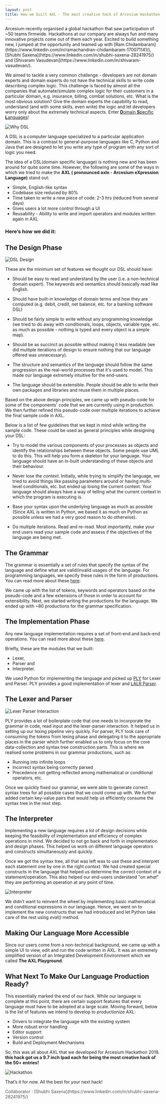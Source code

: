 ```yaml
---
layout: post
title: How we built AXL - The most creative hack of Arcesium Hackathon 2018
---
```


<link rel="stylesheet" type="text/css" href="{{ site.baseurl }}/post.css" />
Arcesium recently organised a global hackathon that saw participation of ~50 teams firmwide. Hackathons at our company are always fun and many innovative projects come out of them each year. Excited to build something new, I jumped at the opportunity and teamed up with [Ram Chidambaram](https://www.linkedin.com/in/ramachandran-chidambaram-170071141/), [Shubhi Saxena](https://www.linkedin.com/in/shubhi-saxena-28241975/) and [Shivaram Vasudevan](https://www.linkedin.com/in/shivaram-vasudevan/).

We aimed to tackle a very common challenge - developers are not domain experts and domain experts do not have the technical skills to write code describing complex logic. This challenge is faced by almost all the companies that automate/simulate complex logic for their customers in a particular domain, e.g. insurance, billing, combat solutions, etc. What is the most obvious solution? Give the domain experts the capability to read, understand (and with some skills, even write) the logic and let developers worry only about the extremely technical aspects. Enter [**D**omain **S**pecific **L**anguages](https://en.wikipedia.org/wiki/Domain-specific_language)! 

![Why DSL]({{site.baseurl}}/images/why-dsl.jpg "Why DSL")

A DSL is a computer language specialized to a particular application domain. This is a contrast to general-purpose languages like C, Python and Java that are designed to let you write any type of program with any sort of logic you need. 

The idea of a DSL(domain specific language) is nothing new and has been around for quite some time. However, the following are some of the ways in which we tried to make the **AXL ( pronounced axle - Arcesium eXpression Language)** stand out:

* Simple, English-like syntax
* Codebase size reduced by 80%
* Time taken to write a new piece of code: 2-3 hrs (reduced from several days)
* Gives users a lot more control through a UI
* Reusability - Ability to write and import operators and modules written again in AXL

### Here’s how we did it:

## The Design Phase

![DSL Design]({{site.baseurl}}/images/dsl-design.png "DSL Design")

These are the minimum set of features we thought our DSL should have:

* Should be easy to read and understand by the user (i.e. a non-technical domain expert). The keywords and semantics should basically read like English.

* Should have built-in knowledge of domain terms and how they are computed (e.g. debit, credit, net balance, etc. for a banking software DSL)

* Should be fairly simple to write without any programming knowledge (we tried to do away with conditionals, loops, objects, variable type, etc. as much as possible - nothing is typed and every object is a simple map).

* Should be as succinct as possible without making it less readable (we did multiple iterations of design to ensure nothing that our language offered was unnecessary).

* The structure and semantics of the language should follow the same progression as the real-world processes that it's used to model. This made our language extremely intuitive for the end-users.

* The language should be extensible. People should be able to write their own packages and libraries and reuse them in multiple places.

Based on the above design principles, we came up with pseudo-code for some of the components' code that we are currently using in production. We then further refined this pseudo-code over multiple iterations to achieve the final sample code in AXL.

Below is a list of few guidelines that we kept in mind while writing the sample code. These could be used as general principles while desigining your DSL:

* Try to model the various components of your processes as objects and identify the relationships between these objects. Some people use UML to do this. This will help you form a skeleton for your language. Your language should have an in-built understanding of these objects and their behaviour. 

* Never lose the *context*. Initially, while trying to simplify the language, we tried to avoid things like passing parameters around or having multi-level conditionals, etc. but ended up losing the current context. Your language should always have a way of telling what the current context in which the program is executing is.

* Base your syntax upon the underlying language as much as possible (Since AXL is written in Python, we based it as much on Python as possible unless we had a very good reason to do otherwise).

* Do multiple iterations. Read and re-read. Most importantly, make your end users read your sample code and assess if the objectives of the language are being met.

## The Grammar

The grammar is essentially a set of rules that specify the syntax of the language and define what are valid/invalid usages of the language. For programming languages, we specify these rules in the form of productions. You can read more about these [here](https://en.wikipedia.org/wiki/Formal_grammar): 

We came up with the list of tokens, keywords and operators based on the pseudo-code and a few extensions of those in order to account for extensibility. Next, we started writing the productions for the language. We ended up with ~80 productions for the grammar specification.

## The Implementation Phase
Any new language implementation requires a set of front-end and back-end operations. You can read more about these [here](https://en.wikipedia.org/wiki/Compiler).

Briefly, these are the modules that we built: 
* Lexer, 
* Parser and 
* Interpreter. 

We used Python for implementing the language and picked up [PLY](https://github.com/dabeaz/ply) for Lexer and Parser. PLY provides a good implementation of lexer and [LALR Parser](https://web.cs.dal.ca/~sjackson/lalr1.html).

## The Lexer and Parser

![Lexer Parser Interaction]({{site.baseurl}}/images/lexer-parser.jpg "Lexer Parser Interaction")

PLY provides a lot of boilerplate code that one needs to incorporate the grammar in code, read input and the lexer-parser interaction.
It helped us in setting up our lexing pipeline very quickly. For parser, PLY took care of consuming the tokens from lexing phase and delegating it to the appropriate places in the parser which further enabled us to only focus on the core data-collection and syntax tree construction parts.
This is where we realised some problems in our grammar productions, such as:
* Running into infinite loops
* Incorrect syntax being correctly parsed
* Precedence not getting reflected among mathematical or conditional operators, etc.
 
Once we quickly fixed our grammar, we were able to generate correct syntax trees for all possible cases that we could come up with. We further added certain key-value pairs that would help us efficiently consume the syntax tree in the next step.

## The Interpreter 
Implementing a new language requires a lot of design decisions while keeping the feasibility of implementation and efficiency of complex operations in mind.
We decided to not go back and forth in implementation and design phases. This helped us work on different language operators and constructs simultaneously and quickly.

Once we got the syntax tree, all that was left was to use these and interpret each statement one by one in the right *context*. We had created special constructs in the language that helped us determine the correct context of a statement/operation. This also helped our end-users understand "*on what*" they are performing an operation at any point of time.

![Interpreter]({{site.baseurl}}/images/interpreter.jpg "Interpreter")

We didn’t want to reinvent the wheel by implementing basic mathematical and conditional expressions in our language. Hence, we went on to implement the new constructs that we had introduced and let Python take care of the rest using *eval()* method.

## Making Our Language More Accessible
Since our users come from a non-technical background, we came up with a simple UI to view, edit and run the code written in AXL. It was an extremely simplified version of an Integrated Development Environment which we called **The AXL Playground**.

## What Next To Make Our Language Production Ready?
This essentially marked the end of our hack. While our language is complete at this point, there are certain support features that every language must have to be adopted at a large scale. Moving forward, below is the list of features we intend to develop to productionize AXL:
* Drivers to integrate the language with the existing system
* More robust error handling 
* Editor support
* Version control
* Build and Deployment Mechanisms

So, this was all about AXL that we developed for Arcesium Hackathon 2018. **this hack got us a 9.7 inch Ipad each for being the most creative hack of the 50+ entries!**

![Hackathon]({{site.baseurl}}/images/hack.png "Hackathon")

That’s it for now. All the best for your next hack!

<p style="opacity: 0.75;">
Collaborator : [Shubhi Saxena](https://www.linkedin.com/in/shubhi-saxena-28241975/) 
</p>